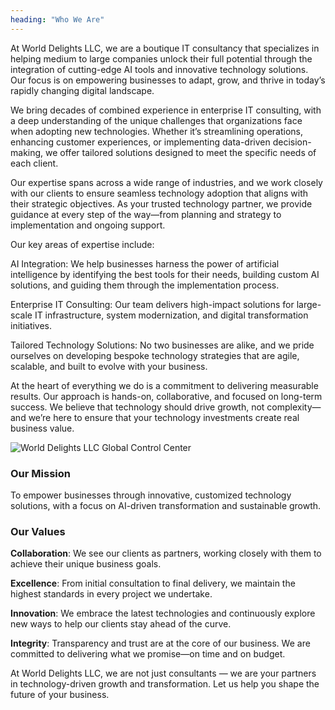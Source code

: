 ```yaml
---
heading: "Who We Are"
---
```


At World Delights LLC, we are a boutique IT consultancy that specializes in helping medium to large companies unlock their full potential through the integration of cutting-edge AI tools and innovative technology solutions. Our focus is on empowering businesses to adapt, grow, and thrive in today’s rapidly changing digital landscape.

We bring decades of combined experience in enterprise IT consulting, with a deep understanding of the unique challenges that organizations face when adopting new technologies. Whether it’s streamlining operations, enhancing customer experiences, or implementing data-driven decision-making, we offer tailored solutions designed to meet the specific needs of each client.

Our expertise spans across a wide range of industries, and we work closely with our clients to ensure seamless technology adoption that aligns with their strategic objectives. As your trusted technology partner, we provide guidance at every step of the way—from planning and strategy to implementation and ongoing support.

Our key areas of expertise include:

AI Integration: We help businesses harness the power of artificial intelligence by identifying the best tools for their needs, building custom AI solutions, and guiding them through the implementation process.

Enterprise IT Consulting: Our team delivers high-impact solutions for large-scale IT infrastructure, system modernization, and digital transformation initiatives.

Tailored Technology Solutions: No two businesses are alike, and we pride ourselves on developing bespoke technology strategies that are agile, scalable, and built to evolve with your business.

At the heart of everything we do is a commitment to delivering measurable results. Our approach is hands-on, collaborative, and focused on long-term success. We believe that technology should drive growth, not complexity—and we’re here to ensure that your technology investments create real business value.

![World Delights LLC Global Control Center](/images/world_delights_llc_control_center.jpg)

### Our Mission

To empower businesses through innovative, customized technology solutions, with a focus on AI-driven transformation and sustainable growth.

### Our Values

**Collaboration**: We see our clients as partners, working closely with them to achieve their unique business goals.

**Excellence**: From initial consultation to final delivery, we maintain the highest standards in every project we undertake.

**Innovation**: We embrace the latest technologies and continuously explore new ways to help our clients stay ahead of the curve.

**Integrity**: Transparency and trust are at the core of our business. We are committed to delivering what we promise—on time and on budget.

At World Delights LLC, we are not just consultants — we are your partners in technology-driven growth and transformation. Let us help you shape the future of your business.
